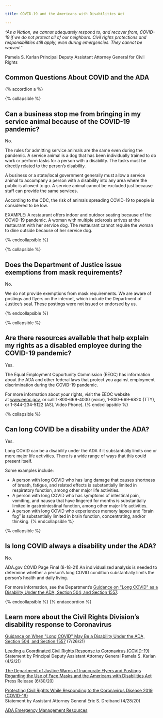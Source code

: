 ```yaml
---

title: COVID-19 and the Americans with Disabilities Act

---
```


*“As a Nation, we cannot adequately respond to, and recover from, COVID-19 if we do not protect all of our neighbors. Civil rights protections and responsibilities still apply, even during emergencies. They cannot be waived.”*

Pamela S. Karlan  Principal Deputy Assistant Attorney General for Civil Rights

## Common Questions About COVID and the ADA

{% accordion a %}

{% collapsible %}

## Can a business stop me from bringing in my service animal because of the COVID-19 pandemic?

No.

The rules for admitting service animals are the same even during the pandemic.
A service animal is a dog that has been individually trained to do work or perform tasks for a person with a disability. The tasks must be directly related to the person’s disability.

A business or a state/local government generally must allow a service animal to
accompany a person with a disability into any area where the public is allowed to go. A service animal cannot be excluded just because staff can provide the same services.

According to the CDC, the risk of animals spreading COVID-19 to people is considered to be low.

EXAMPLE: A restaurant offers indoor and outdoor seating because
of the COVID-19 pandemic. A woman with multiple sclerosis
arrives at the restaurant with her service dog. The restaurant
cannot require the woman to dine outside because of her service
dog.

{% endcollapsible %}

{% collapsible %}
## Does the Department of Justice issue exemptions from mask requirements?

No.

We do not provide exemptions from mask requirements. We are aware of postings and flyers on the internet, which include the Department of Justice’s seal. These postings were not issued or endorsed by us.

{% endcollapsible %}

{% collapsible %}
## Are there resources available that help explain my rights as a disabled employee during the COVID-19 pandemic?

Yes.

The Equal Employment Opportunity Commission (EEOC) has information about the ADA and other federal laws that protect you against employment discrimination during the COVID-19 pandemic.

For more information about your rights, visit the EEOC website at www.eeoc.gov, or call 1-800-669-4000 (voice), 1-800-669-6820 (TTY), or 1-844-234-5122 (ASL Video Phone).
{% endcollapsible %}

{% collapsible %}
## Can long COVID be a disability under the ADA?

Yes.

Long COVID can be a disability under the ADA if it substantially limits one or more major life activities. There is a wide range of ways that this could present itself.

Some examples include:

- A person with long COVID who has lung damage that causes shortness of breath, fatigue, and related effects is substantially limited in respiratory function, among other major life activities.
- A person with long COVID who has symptoms of intestinal pain, vomiting, and nausea that have lingered for months is substantially limited in gastrointestinal function, among other major life activities.
- A person with long COVID who experiences memory lapses and “brain fog” is
substantially limited in brain function, concentrating, and/or thinking.
{% endcollapsible %}

{% collapsible %}

## Is long COVID always a disability under the ADA?

No.

ADA.gov COVID Page Final (8-18-21)
An individualized analysis is needed to determine whether a person’s long COVID condition substantially limits the person’s health and daily living.

For more information, see the Department’s [Guidance on &quot;Long COVID&quot; as a Disability Under the ADA, Section 504, and Section 1557](https://www.ada.gov/long_covid_joint_guidance.pdf).

{% endcollapsible %}
{% endaccordion %}
## Learn more about the Civil Rights Division’s disability response to Coronavirus

[Guidance on When &quot;Long COVID&quot; May Be a Disability Under the ADA, Section 504, and Section 1557](https://www.ada.gov/long_covid_joint_guidance.pdf) (7/26/21)

[Leading a Coordinated Civil Rights Response to Coronavirus (COVID-19)](https://www.justice.gov/opa/pr/statement-principal-deputy-assistant-attorney-general-civil-rights-leading-coordinated-civil)<br>
Statement by Principal Deputy Assistant Attorney General Pamela S. Karlan (4/2/21)

[The Department of Justice Warns of Inaccurate Flyers and Postings Regarding the Use of Face Masks and the Americans with Disabilities Act](https://www.justice.gov/opa/pr/department-justice-warns-inaccurate-flyers-and-postings-regarding-use-face-masks-and)<br>
Press Release (6/30/20)

[Protecting Civil Rights While Responding to the Coronavirus Disease 2019 (COVID-19)](https://www.ada.gov/aag_covid_statement.pdf)<br>
Statement by Assistant Attorney General Eric S. Dreiband (4/28/20)

[ADA Emergency Management Resources](https://www.ada.gov/emerg_prep.html)
